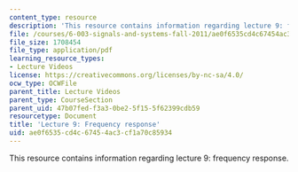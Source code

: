 ```yaml
---
content_type: resource
description: 'This resource contains information regarding lecture 9: frequency response.'
file: /courses/6-003-signals-and-systems-fall-2011/ae0f6535cd4c67454ac3cf1a70c85934_MIT6_003F11_lec09.pdf
file_size: 1708454
file_type: application/pdf
learning_resource_types:
- Lecture Videos
license: https://creativecommons.org/licenses/by-nc-sa/4.0/
ocw_type: OCWFile
parent_title: Lecture Videos
parent_type: CourseSection
parent_uid: 47b07fed-f3a3-0be2-5f15-5f62399cdb59
resourcetype: Document
title: 'Lecture 9: Frequency response'
uid: ae0f6535-cd4c-6745-4ac3-cf1a70c85934
---
```

This resource contains information regarding lecture 9: frequency response.